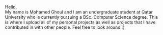 Hello, <br />
My name is Mohamed Ghoul and I am an undergraduate student at Qatar University who is currently pursuing a BSc. Computer Science degree. This is where I upload all of my personal projects as well as projects that I have contributed in with other people. Feel free to look around :)
